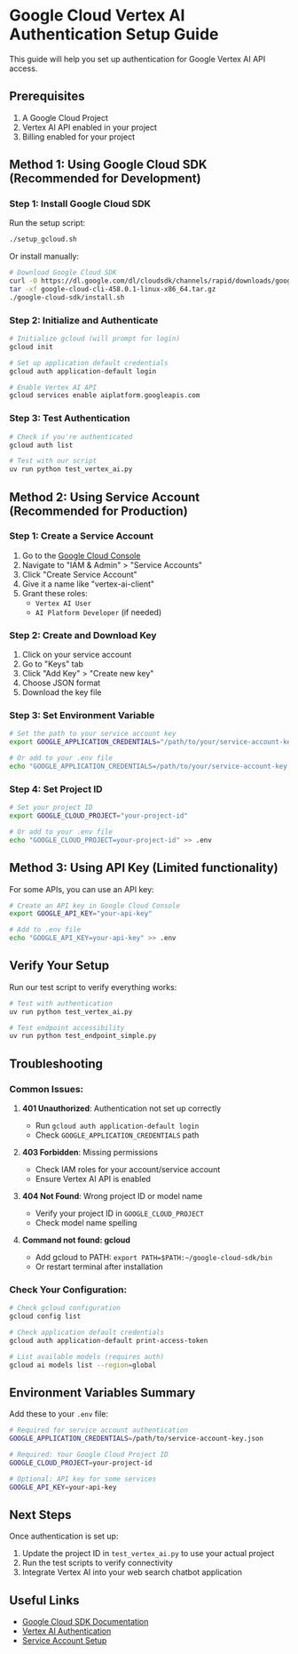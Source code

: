 # Google Cloud Vertex AI Authentication Setup Guide

This guide will help you set up authentication for Google Vertex AI API access.

## Prerequisites

1. A Google Cloud Project
2. Vertex AI API enabled in your project
3. Billing enabled for your project

## Method 1: Using Google Cloud SDK (Recommended for Development)

### Step 1: Install Google Cloud SDK

Run the setup script:
```bash
./setup_gcloud.sh
```

Or install manually:
```bash
# Download Google Cloud SDK
curl -O https://dl.google.com/dl/cloudsdk/channels/rapid/downloads/google-cloud-cli-458.0.1-linux-x86_64.tar.gz
tar -xf google-cloud-cli-458.0.1-linux-x86_64.tar.gz
./google-cloud-sdk/install.sh
```

### Step 2: Initialize and Authenticate
```bash
# Initialize gcloud (will prompt for login)
gcloud init

# Set up application default credentials
gcloud auth application-default login

# Enable Vertex AI API
gcloud services enable aiplatform.googleapis.com
```

### Step 3: Test Authentication
```bash
# Check if you're authenticated
gcloud auth list

# Test with our script
uv run python test_vertex_ai.py
```

## Method 2: Using Service Account (Recommended for Production)

### Step 1: Create a Service Account

1. Go to the [Google Cloud Console](https://console.cloud.google.com/)
2. Navigate to "IAM & Admin" > "Service Accounts"
3. Click "Create Service Account"
4. Give it a name like "vertex-ai-client"
5. Grant these roles:
   - `Vertex AI User`
   - `AI Platform Developer` (if needed)

### Step 2: Create and Download Key

1. Click on your service account
2. Go to "Keys" tab
3. Click "Add Key" > "Create new key"
4. Choose JSON format
5. Download the key file

### Step 3: Set Environment Variable

```bash
# Set the path to your service account key
export GOOGLE_APPLICATION_CREDENTIALS="/path/to/your/service-account-key.json"

# Or add to your .env file
echo "GOOGLE_APPLICATION_CREDENTIALS=/path/to/your/service-account-key.json" >> .env
```

### Step 4: Set Project ID

```bash
# Set your project ID
export GOOGLE_CLOUD_PROJECT="your-project-id"

# Or add to your .env file  
echo "GOOGLE_CLOUD_PROJECT=your-project-id" >> .env
```

## Method 3: Using API Key (Limited functionality)

For some APIs, you can use an API key:

```bash
# Create an API key in Google Cloud Console
export GOOGLE_API_KEY="your-api-key"

# Add to .env file
echo "GOOGLE_API_KEY=your-api-key" >> .env
```

## Verify Your Setup

Run our test script to verify everything works:

```bash
# Test with authentication
uv run python test_vertex_ai.py

# Test endpoint accessibility
uv run python test_endpoint_simple.py
```

## Troubleshooting

### Common Issues:

1. **401 Unauthorized**: Authentication not set up correctly
   - Run `gcloud auth application-default login`
   - Check `GOOGLE_APPLICATION_CREDENTIALS` path

2. **403 Forbidden**: Missing permissions
   - Check IAM roles for your account/service account
   - Ensure Vertex AI API is enabled

3. **404 Not Found**: Wrong project ID or model name
   - Verify your project ID in `GOOGLE_CLOUD_PROJECT`
   - Check model name spelling

4. **Command not found: gcloud**
   - Add gcloud to PATH: `export PATH=$PATH:~/google-cloud-sdk/bin`
   - Or restart terminal after installation

### Check Your Configuration:

```bash
# Check gcloud configuration
gcloud config list

# Check application default credentials
gcloud auth application-default print-access-token

# List available models (requires auth)
gcloud ai models list --region=global
```

## Environment Variables Summary

Add these to your `.env` file:

```bash
# Required for service account authentication
GOOGLE_APPLICATION_CREDENTIALS=/path/to/service-account-key.json

# Required: Your Google Cloud Project ID
GOOGLE_CLOUD_PROJECT=your-project-id

# Optional: API key for some services
GOOGLE_API_KEY=your-api-key
```

## Next Steps

Once authentication is set up:

1. Update the project ID in `test_vertex_ai.py` to use your actual project
2. Run the test scripts to verify connectivity
3. Integrate Vertex AI into your web search chatbot application

## Useful Links

- [Google Cloud SDK Documentation](https://cloud.google.com/sdk/docs)
- [Vertex AI Authentication](https://cloud.google.com/vertex-ai/docs/authentication)
- [Service Account Setup](https://cloud.google.com/iam/docs/creating-managing-service-accounts)

